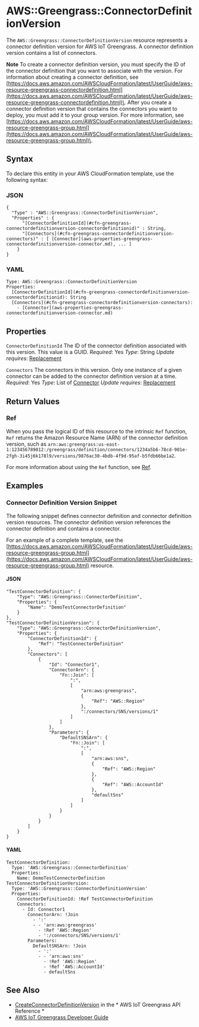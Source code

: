 # AWS::Greengrass::ConnectorDefinitionVersion<a name="aws-resource-greengrass-connectordefinitionversion"></a>

The `AWS::Greengrass::ConnectorDefinitionVersion` resource represents a connector definition version for AWS IoT Greengrass\. A connector definition version contains a list of connectors\.

**Note**
To create a connector definition version, you must specify the ID of the connector definition that you want to associate with the version\. For information about creating a connector definition, see [https://docs.aws.amazon.com/AWSCloudFormation/latest/UserGuide/aws-resource-greengrass-connectordefinition.html](https://docs.aws.amazon.com/AWSCloudFormation/latest/UserGuide/aws-resource-greengrass-connectordefinition.html)\.
After you create a connector definition version that contains the connectors you want to deploy, you must add it to your group version\. For more information, see [https://docs.aws.amazon.com/AWSCloudFormation/latest/UserGuide/aws-resource-greengrass-group.html](https://docs.aws.amazon.com/AWSCloudFormation/latest/UserGuide/aws-resource-greengrass-group.html)\.

## Syntax<a name="aws-resource-greengrass-connectordefinitionversion-syntax"></a>

To declare this entity in your AWS CloudFormation template, use the following syntax:

### JSON<a name="aws-resource-greengrass-connectordefinitionversion-syntax.json"></a>

```
{
  "Type" : "AWS::Greengrass::ConnectorDefinitionVersion",
  "Properties" : {
      "[ConnectorDefinitionId](#cfn-greengrass-connectordefinitionversion-connectordefinitionid)" : String,
      "[Connectors](#cfn-greengrass-connectordefinitionversion-connectors)" : [ [Connector](aws-properties-greengrass-connectordefinitionversion-connector.md), ... ]
    }
}
```

### YAML<a name="aws-resource-greengrass-connectordefinitionversion-syntax.yaml"></a>

```
Type: AWS::Greengrass::ConnectorDefinitionVersion
Properties:
  [ConnectorDefinitionId](#cfn-greengrass-connectordefinitionversion-connectordefinitionid): String
  [Connectors](#cfn-greengrass-connectordefinitionversion-connectors):
    - [Connector](aws-properties-greengrass-connectordefinitionversion-connector.md)
```

## Properties<a name="aws-resource-greengrass-connectordefinitionversion-properties"></a>

`ConnectorDefinitionId`  <a name="cfn-greengrass-connectordefinitionversion-connectordefinitionid"></a>
The ID of the connector definition associated with this version\. This value is a GUID\.
*Required*: Yes
*Type*: String
*Update requires*: [Replacement](https://docs.aws.amazon.com/AWSCloudFormation/latest/UserGuide/using-cfn-updating-stacks-update-behaviors.html#update-replacement)

`Connectors`  <a name="cfn-greengrass-connectordefinitionversion-connectors"></a>
The connectors in this version\. Only one instance of a given connector can be added to the connector definition version at a time\.
*Required*: Yes
*Type*: List of [Connector](aws-properties-greengrass-connectordefinitionversion-connector.md)
*Update requires*: [Replacement](https://docs.aws.amazon.com/AWSCloudFormation/latest/UserGuide/using-cfn-updating-stacks-update-behaviors.html#update-replacement)

## Return Values<a name="aws-resource-greengrass-connectordefinitionversion-return-values"></a>

### Ref<a name="aws-resource-greengrass-connectordefinitionversion-return-values-ref"></a>

 When you pass the logical ID of this resource to the intrinsic `Ref` function, `Ref` returns the Amazon Resource Name \(ARN\) of the connector definition version, such as `arn:aws:greengrass:us-east-1:123456789012:/greengrass/definition/connectors/1234a5b6-78cd-901e-2fgh-3i45j6k178l9/versions/9876ac30-4bdb-4f9d-95af-b5fdb66be1a2`\.

For more information about using the `Ref` function, see [Ref](https://docs.aws.amazon.com/AWSCloudFormation/latest/UserGuide/intrinsic-function-reference-ref.html)\.

## Examples<a name="aws-resource-greengrass-connectordefinitionversion--examples"></a>

### Connector Definition Version Snippet<a name="aws-resource-greengrass-connectordefinitionversion--examples--Connector_Definition_Version_Snippet"></a>

The following snippet defines connector definition and connector definition version resources\. The connector definition version references the connector definition and contains a connector\.

For an example of a complete template, see the [https://docs.aws.amazon.com/AWSCloudFormation/latest/UserGuide/aws-resource-greengrass-group.html](https://docs.aws.amazon.com/AWSCloudFormation/latest/UserGuide/aws-resource-greengrass-group.html) resource\.

#### JSON<a name="aws-resource-greengrass-connectordefinitionversion--examples--Connector_Definition_Version_Snippet--json"></a>

```
"TestConnectorDefinition": {
    "Type": "AWS::Greengrass::ConnectorDefinition",
    "Properties": {
        "Name": "DemoTestConnectorDefinition"
    }
},
"TestConnectorDefinitionVersion": {
    "Type": "AWS::Greengrass::ConnectorDefinitionVersion",
    "Properties": {
        "ConnectorDefinitionId": {
            "Ref": "TestConnectorDefinition"
        },
        "Connectors": [
            {
                "Id": "Connector1",
                "ConnectorArn": {
                    "Fn::Join": [
                        ":",
                        [
                            "arn:aws:greengrass",
                            {
                                "Ref": "AWS::Region"
                            },
                            ":/connectors/SNS/versions/1"
                        ]
                    ]
                },
                "Parameters": {
                    "DefaultSNSArn": {
                        "Fn::Join": [
                            ":",
                            [
                                "arn:aws:sns",
                                {
                                    "Ref": "AWS::Region"
                                },
                                {
                                    "Ref": "AWS::AccountId"
                                },
                                "defaultSns"
                            ]
                        ]
                    }
                }
            }
        ]
    }
}
```

#### YAML<a name="aws-resource-greengrass-connectordefinitionversion--examples--Connector_Definition_Version_Snippet--yaml"></a>

```
TestConnectorDefinition:
  Type: 'AWS::Greengrass::ConnectorDefinition'
  Properties:
    Name: DemoTestConnectorDefinition
TestConnectorDefinitionVersion:
  Type: 'AWS::Greengrass::ConnectorDefinitionVersion'
  Properties:
    ConnectorDefinitionId: !Ref TestConnectorDefinition
    Connectors:
      - Id: Connector1
        ConnectorArn: !Join
          - ':'
          - - 'arn:aws:greengrass'
            - !Ref 'AWS::Region'
            - ':/connectors/SNS/versions/1'
        Parameters:
          DefaultSNSArn: !Join
            - ':'
            - - 'arn:aws:sns'
              - !Ref 'AWS::Region'
              - !Ref 'AWS::AccountId'
              - defaultSns
```

## See Also<a name="aws-resource-greengrass-connectordefinitionversion--seealso"></a>
+  [CreateConnectorDefinitionVersion](https://docs.aws.amazon.com/greengrass/latest/apireference/createconnectordefinitionversion-post.html) in the * AWS IoT Greengrass API Reference *
+  [AWS IoT Greengrass Developer Guide](https://docs.aws.amazon.com/greengrass/latest/developerguide/)
